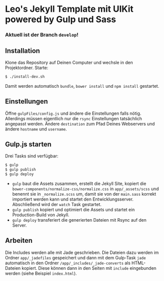 # Leo's Jekyll Template mit UIKit powered by Gulp und Sass

### Aktuell ist der Branch `develop`!

## Installation
Klone das Repository auf Deinen Computer und wechsle in den Projektordner. Starte:

```sh
$ ./install-dev.sh
```

Damit werden automatisch `bundle`, `bower install` und `npm install` gestartet.

## Einstellungen

Öffne `gulpFiles/config.js` und ändere die Einstellungen falls nötig. Allerdings müssen eigentlich nur die `rsync` Einstellungen tatsächlich angepasst werden. Ändere `destination` zum Pfad Deines Webservers und ändere `hostname` und `username`.

## Gulp.js starten

Drei Tasks sind verfügbar:

```sh
$ gulp
$ gulp publish
$ gulp deploy
```

- `gulp` baut die Assets zusammen, erstellt die Jekyll Site, kopiert die `bower-components/normalize-css/normalize.css` in `app/_assets/scss` und benennt sie in `_normalize.scss` um, damit sie von der `main.sass` korrekt importiert werden kann und startet den Entwicklungsserver. Abschließend wird der `watch` Task gestartet.
- `gulp publish` kopiert und optimiert die Assets und startet ein Production-Build von Jekyll.
- `gulp deploy` transferiert die generierten Dateien mit Rsync auf den Server.

## Arbeiten

Die Includes werden alle mit Jade geschrieben. Die Dateien dazu werden im Ordner `app/_jadefiles` gespeichert und dann mit dem Gulp-Task `jade` automatisch in den Ordner `/app/_includes/_jade-converts` als HTML-Dateien kopiert. Diese können dann in den Seiten mit `include` eingebunden werden (siehe Beispiel `index.html`).
